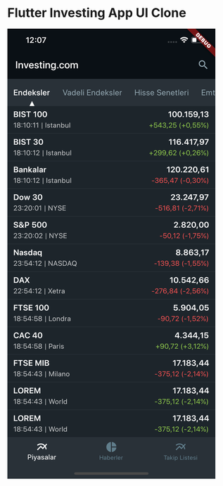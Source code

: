 # Flutter Investing App UI Clone


[![](https://github.com/right7ctrl/flutter_investing_app/blob/master/screenshots/home.png)]()
